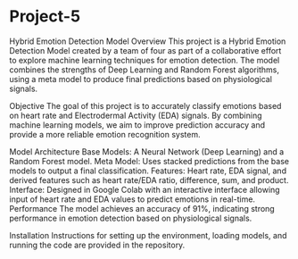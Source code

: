 # Project-5
Hybrid Emotion Detection Model
Overview
This project is a Hybrid Emotion Detection Model created by a team of four as part of a collaborative effort to explore machine learning techniques for emotion detection. The model combines the strengths of Deep Learning and Random Forest algorithms, using a meta model to produce final predictions based on physiological signals.

Objective
The goal of this project is to accurately classify emotions based on heart rate and Electrodermal Activity (EDA) signals. By combining machine learning models, we aim to improve prediction accuracy and provide a more reliable emotion recognition system.

Model Architecture
Base Models: A Neural Network (Deep Learning) and a Random Forest model.
Meta Model: Uses stacked predictions from the base models to output a final classification.
Features: Heart rate, EDA signal, and derived features such as heart rate/EDA ratio, difference, sum, and product.
Interface: Designed in Google Colab with an interactive interface allowing input of heart rate and EDA values to predict emotions in real-time.
Performance
The model achieves an accuracy of 91%, indicating strong performance in emotion detection based on physiological signals.

Installation
Instructions for setting up the environment, loading models, and running the code are provided in the repository.
